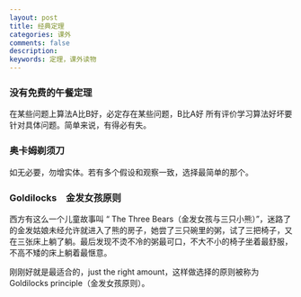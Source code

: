 ```yaml
---
layout: post
title: 经典定理
categories: 课外
comments: false
description: 
keywords: 定理，课外读物
---
```


### 没有免费的午餐定理
在某些问题上算法A比B好，必定存在某些问题，B比A好 所有评价学习算法好坏要针对具体问题。简单来说，有得必有失。

### 奥卡姆剃须刀
如无必要，勿增实体。若有多个假设和观察一致，选择最简单的那个。

### Goldilocks　金发女孩原则
西方有这么一个儿童故事叫 “ The Three Bears（金发女孩与三只小熊）”，迷路了的金发姑娘未经允许就进入了熊的房子，她尝了三只碗里的粥，试了三把椅子，又在三张床上躺了躺。最后发现不烫不冷的粥最可口，不大不小的椅子坐着最舒服，不高不矮的床上躺着最惬意。

刚刚好就是最适合的，just the right amount，这样做选择的原则被称为 Goldilocks principle（金发女孩原则）。